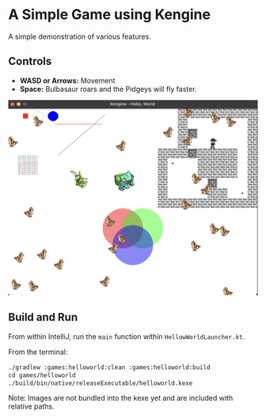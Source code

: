 # A Simple Game using Kengine

A simple demonstration of various features.

## Controls

- **WASD or Arrows:** Movement
- **Space:** Bulbasaur roars and the Pidgeys will fly faster.

<img src="https://raw.githubusercontent.com/kennycason/kengine/refs/heads/main/helloworld/helloworld.png" />

## Build and Run

From within IntelliJ, run the `main` function within `HellowWorldLauncher.kt`.

From the terminal:

```shell
./gradlew :games:helloworld:clean :games:helloworld:build
cd games/helloworld
./build/bin/native/releaseExecutable/helloworld.kexe
```

Note: Images are not bundled into the kexe yet and are included with relative paths.